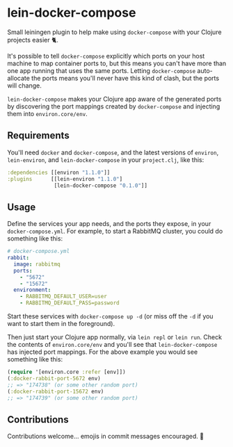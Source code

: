 # lein-docker-compose

Small leiningen plugin to help make using `docker-compose` with your Clojure projects easier :cat2:.

It's possible to tell `docker-compose` explicitly which ports on your host machine to map container ports to, but this means you can't have more than one app running that uses the same ports.
Letting `docker-compose` auto-allocate the ports means you'll never have this kind of clash, but the ports will change.

`lein-docker-compose` makes your Clojure app aware of the generated ports by discovering the port mappings created by `docker-compose` and injecting them into `environ.core/env`.

## Requirements

You'll need `docker` and `docker-compose`, and the latest versions of `environ`, `lein-environ`, and `lein-docker-compose` in your `project.clj`, like this:

```clojure
:dependencies [[environ "1.1.0"]]
:plugins      [[lein-environ "1.1.0"]
               [lein-docker-compose "0.1.0"]]
```

## Usage

Define the services your app needs, and the ports they expose, in your `docker-compose.yml`. For example, to start a RabbitMQ cluster, you could do something like this:

```yml
# docker-compose.yml
rabbit:
  image: rabbitmq
  ports:
    - "5672"
    - "15672"
  environment:
    - RABBITMQ_DEFAULT_USER=user
    - RABBITMQ_DEFAULT_PASS=password
```

Start these services with `docker-compose up -d` (or miss off the `-d` if you want to start them in the foreground).

Then just start your Clojure app normally, via `lein repl` or `lein run`. Check the contents of `environ.core/env` and you'll see that `lein-docker-compose` has injected port mappings. For the above example you would see something like this:

```clojure
(require '[environ.core :refer [env]])
(:docker-rabbit-port-5672 env)
;; => "174738" (or some other random port)
(:docker-rabbit-port-15672 env)
;; => "174739" (or some other random port)
```

## Contributions

Contributions welcome... emojis in commit messages encouraged. :dog:
